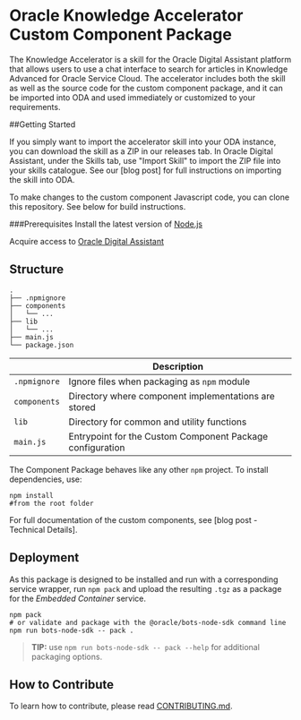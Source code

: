 # Oracle Knowledge Accelerator Custom Component Package

The Knowledge Accelerator is a skill for the Oracle Digital Assistant platform that allows users to use a chat interface to search for articles in Knowledge Advanced for Oracle Service Cloud. The accelerator includes both the skill as well as the source code for the custom component package, and it can be imported into ODA and used immediately or customized to your requirements.

##Getting Started

If you simply want to import the accelerator skill into your ODA instance, you can download the skill as a ZIP in our releases tab. In Oracle Digital Assistant, under the Skills tab, use "Import Skill" to import the ZIP file into your skills catalogue. See our [blog post] for full instructions on importing the skill into ODA.

To make changes to the custom component Javascript code, you can clone this repository. See below for build instructions.

###Prerequisites
Install the latest version of [Node.js](https://nodejs.org/en/download/)

Acquire access to [Oracle Digital Assistant](https://cloud.oracle.com/digital-assistant)

## Structure

```text
.
├── .npmignore
├── components
│   └── ...
├── lib
│   └── ...
├── main.js
└── package.json
```

| | Description |
|--|--|
| `.npmignore` | Ignore files when packaging as `npm` module |
| `components` | Directory where component implementations are stored |
| `lib` | Directory for common and utility functions |
| `main.js` | Entrypoint for the Custom Component Package configuration |

The Component Package behaves like any other `npm` project. To install dependencies, use:
```shell
npm install
#from the root folder
```

For full documentation of the custom components, see [blog post - Technical Details].

## Deployment

As this package is designed to be installed and run with a corresponding service
wrapper, run `npm pack` and upload the resulting `.tgz` as a package for
the _Embedded Container_ service.

```shell
npm pack
# or validate and package with the @oracle/bots-node-sdk command line
npm run bots-node-sdk -- pack .
```

> **TIP:** use `npm run bots-node-sdk -- pack --help` for additional packaging
options.

## How to Contribute

To learn how to contribute, please read [CONTRIBUTING.md](CONTRIBUTING.md).
